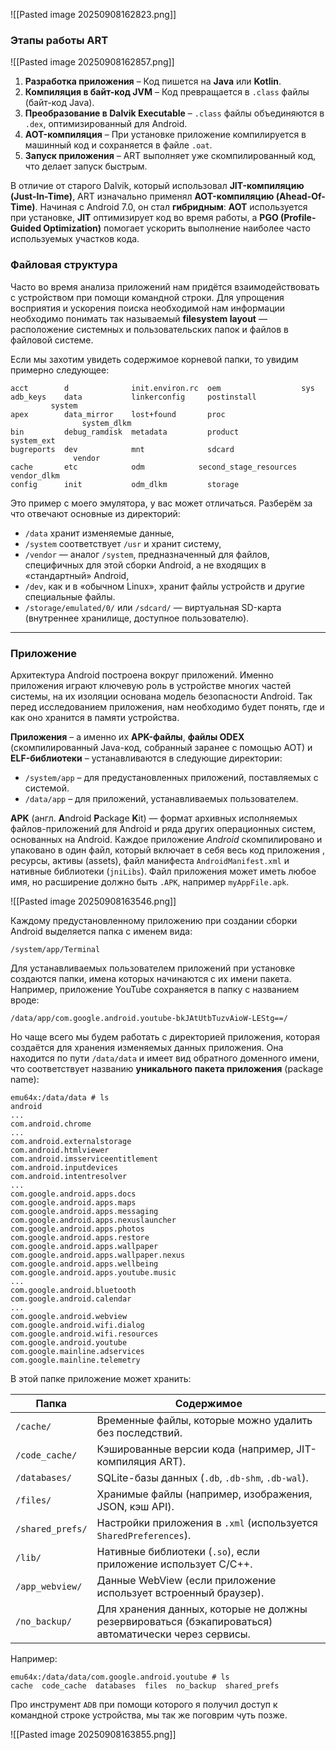 ![[Pasted image 20250908162823.png]]

### **Этапы работы ART**

![[Pasted image 20250908162857.png]]

1. **Разработка приложения** – Код пишется на **Java** или **Kotlin**.  
2. **Компиляция в байт-код JVM** – Код превращается в `.class` файлы (байт-код Java).  
3. **Преобразование в Dalvik Executable** – `.class` файлы объединяются в `.dex`, оптимизированный для Android.  
4. **AOT-компиляция** – При установке приложение компилируется в машинный код и сохраняется в файле `.oat`.  
5. **Запуск приложения** – ART выполняет уже скомпилированный код, что делает запуск быстрым.  

В отличие от старого Dalvik, который использовал **JIT-компиляцию (Just-In-Time)**, ART изначально применял **AOT-компиляцию (Ahead-Of-Time)**. Начиная с Android 7.0, он стал **гибридным**: **AOT** используется при установке, **JIT** оптимизирует код во время работы, а **PGO (Profile-Guided Optimization)** помогает ускорить выполнение наиболее часто используемых участков кода.

### Файловая структура

Часто во время анализа приложений нам придётся взаимодействовать с устройством при помощи командной строки. Для упрощения восприятия и ускорения поиска необходимой нам информации необходимо понимать так называемый **filesystem layout** — расположение системных и пользовательских папок и файлов в файловой системе.  
  
Если мы захотим увидеть содержимое корневой папки, то увидим примерно следующее:

```
acct        d              init.environ.rc  oem                  sys  
adb_keys    data           linkerconfig     postinstall          system  
apex        data_mirror    lost+found       proc                 system_dlkm 
bin         debug_ramdisk  metadata         product              system_ext  
bugreports  dev            mnt              sdcard               vendor  
cache       etc            odm            second_stage_resources vendor_dlkm 
config      init           odm_dlkm         storage
```

  
Это пример с моего эмулятора, у вас может отличаться. Разберём за что отвечают основные из директорий:

- `/data` хранит изменяемые данные,
- `/system` соответствует `/usr` и хранит систему,
- `/vendor` — аналог `/system`, предназначенный для файлов, специфичных для этой сборки Android, а не входящих в «стандартный» Android,
- `/dev`, как и в «обычном Linux», хранит файлы устройств и другие специальные файлы.
- `/storage/emulated/0/` или `/sdcard/` — виртуальная SD-карта (внутреннее хранилище, доступное пользователю).

---

### Приложение

Архитектура Android построена вокруг приложений. Именно приложения играют ключевую роль в устройстве многих частей системы, на их изоляции основана модель безопасности Android. Так перед исследованием приложения, нам необходимо будет понять, где и как оно хранится в памяти устройства.

**Приложения** – а именно их **APK-файлы**, **файлы ODEX** (скомпилированный Java-код, собранный заранее с помощью AOT) и **ELF-библиотеки** – устанавливаются в следующие директории:

- `/system/app` – для предустановленных приложений, поставляемых с системой.
- `/data/app` – для приложений, устанавливаемых пользователем.

**APK** (англ. **A**ndroid **P**ackage **K**it) — формат архивных исполняемых файлов-приложений для Android и ряда других операционных систем, основанных на Android. Каждое приложение _Android_ скомпилировано и упаковано в один файл, который включает в себя весь код приложения , ресурсы, активы (assets), файл манифеста `AndroidManifest.xml` и нативные библиотеки (`jniLibs`). Файл приложения может иметь любое имя, но расширение должно быть `.APK`, например `myAppFile.apk`.

![[Pasted image 20250908163546.png]]

Каждому предустановленному приложению при создании сборки Android выделяется папка с именем вида:

```
/system/app/Terminal
```

Для устанавливаемых пользователем приложений при установке создаются папки, имена которых начинаются с их имени пакета. Например, приложение YouTube сохраняется в папку с названием вроде:

```
/data/app/com.google.android.youtube-bkJAtUtbTuzvAioW-LEStg==/
```

Но чаще всего мы будем работать с директорией приложения, которая создаётся для хранения изменяемых данных приложения. Она находится по пути `/data/data` и имеет вид обратного доменного имени, что соответствует названию **уникального пакета приложения** (package name):
```
emu64x:/data/data # ls  
android  
...
com.android.chrome  
...
com.android.externalstorage  
com.android.htmlviewer  
com.android.imsserviceentitlement  
com.android.inputdevices  
com.android.intentresolver  
...
com.google.android.apps.docs  
com.google.android.apps.maps  
com.google.android.apps.messaging  
com.google.android.apps.nexuslauncher  
com.google.android.apps.photos  
com.google.android.apps.restore  
com.google.android.apps.wallpaper  
com.google.android.apps.wallpaper.nexus  
com.google.android.apps.wellbeing  
com.google.android.apps.youtube.music  
...
com.google.android.bluetooth  
com.google.android.calendar  
...
com.google.android.webview  
com.google.android.wifi.dialog  
com.google.android.wifi.resources  
com.google.android.youtube  
com.google.mainline.adservices  
com.google.mainline.telemetry
```

В этой папке приложение может хранить:

|Папка|Содержимое|
|---|---|
|`/cache/`|Временные файлы, которые можно удалить без последствий.|
|`/code_cache/`|Кэшированные версии кода (например, JIT-компиляция ART).|
|`/databases/`|SQLite-базы данных (`.db`, `.db-shm`, `.db-wal`).|
|`/files/`|Хранимые файлы (например, изображения, JSON, кэш API).|
|`/shared_prefs/`|Настройки приложения в `.xml` (используется `SharedPreferences`).|
|`/lib/`|Нативные библиотеки (`.so`), если приложение использует C/C++.|
|`/app_webview/`|Данные WebView (если приложение использует встроенный браузер).|
|`/no_backup/`|Для хранения данных, которые не должны резервироваться (бэкапироваться) автоматически через сервисы.|

Например:

```
emu64x:/data/data/com.google.android.youtube # ls   
cache  code_cache  databases  files  no_backup  shared_prefs
```

Про инструмент `ADB` при помощи которого я получил доступ к командной строке устройства, мы так же поговрим чуть позже.

![[Pasted image 20250908163855.png]]

